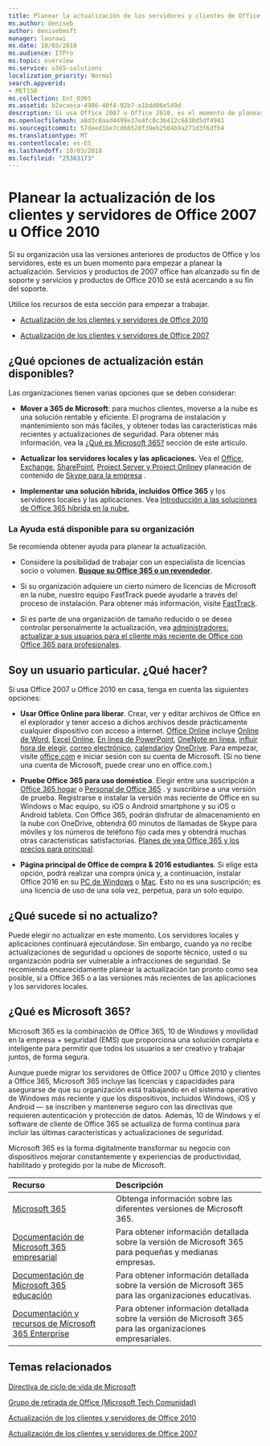 ```yaml
---
title: Planear la actualización de los servidores y clientes de Office 2007 o 2010
ms.author: deniseb
author: denisebmsft
manager: laurawi
ms.date: 10/03/2018
ms.audience: ITPro
ms.topic: overview
ms.service: o365-solutions
localization_priority: Normal
search.appverid:
- MET150
ms.collection: Ent_O365
ms.assetid: b2acaeca-4986-40f4-92b7-a1bdd06e549d
description: Si usa Office 2007 u Office 2010, es el momento de planear la actualización. Use estos recursos para empezar a trabajar con el plan.
ms.openlocfilehash: a8d3c0aad4499e37e4fc0c36412c6830d5df4941
ms.sourcegitcommit: 57deed1be7cd66528f39eb2504b9a271d3f6dfb4
ms.translationtype: MT
ms.contentlocale: es-ES
ms.lasthandoff: 10/03/2018
ms.locfileid: "25363173"
---
```

# <a name="plan-your-upgrade-from-office-2007-or-office-2010-servers-and-clients"></a>Planear la actualización de los clientes y servidores de Office 2007 u Office 2010

Si su organización usa las versiones anteriores de productos de Office y los servidores, este es un buen momento para empezar a planear la actualización. Servicios y productos de 2007 office han alcanzado su fin de soporte y servicios y productos de Office 2010 se está acercando a su fin del soporte. 

Utilice los recursos de esta sección para empezar a trabajar.

- [Actualización de los clientes y servidores de Office 2010](upgrade-from-office-2010-servers-and-products.md)

- [Actualización de los clientes y servidores de Office 2007](upgrade-from-office-2007-servers-and-products.md)

## <a name="what-upgrade-options-are-available"></a>¿Qué opciones de actualización están disponibles?      

Las organizaciones tienen varias opciones que se deben considerar:

- **Mover a 365 de Microsoft**: para muchos clientes, moverse a la nube es una solución rentable y eficiente. El programa de instalación y mantenimiento son más fáciles, y obtener todas las características más recientes y actualizaciones de seguridad. Para obtener más información, vea la [¿Qué es Microsoft 365?](#what-is-microsoft-365) sección de este artículo.
    
- **Actualizar los servidores locales y las aplicaciones.** Vea el [Office](https://docs.microsoft.com/DeployOffice/office-2010-end-support-roadmap), [Exchange](exchange-2010-end-of-support.md), [SharePoint](upgrade-from-sharepoint-2010.md), [Project Server y Project Online](https://docs.microsoft.com/project/planning-project-server-and-project-online-for-technical-decision-makers)y planeación de contenido de [Skype para la empresa](https://docs.microsoft.com/skypeforbusiness/plan-your-deployment/upgrade) . 
    
- **Implementar una solución híbrida, incluidos Office 365** y los servidores locales y las aplicaciones. Vea [Introducción a las soluciones de Office 365 híbrida en la nube.](https://support.office.com/article/59616fab-acdb-40e9-b414-cf0c965c80b7.aspx)
    
### <a name="help-is-available-for-your-organization"></a>La Ayuda está disponible para su organización

Se recomienda obtener ayuda para planear la actualización.

- Considere la posibilidad de trabajar con un especialista de licencias socio o volumen. **[Busque su Office 365 o un revendedor](https://support.office.com/article/b6c18a9b-2aed-4c84-9d75-af709160258c.aspx)**. 

- Si su organización adquiere un cierto número de licencias de Microsoft en la nube, nuestro equipo FastTrack puede ayudarle a través del proceso de instalación. Para obtener más información, visite [FastTrack](https://www.microsoft.com/fasttrack).

- Si es parte de una organización de tamaño reducido o se desea controlar personalmente la actualización, vea [administradores: actualizar a sus usuarios para el cliente más reciente de Office con Office 365 para profesionales](https://support.office.com/article/f6b00895-b5fd-4af6-a656-b7788ea20cbb.aspx). 
  
## <a name="im-a-home-user-what-do-i-do"></a>Soy un usuario particular. ¿Qué hacer?

Si usa Office 2007 u Office 2010 en casa, tenga en cuenta las siguientes opciones:

- **Usar Office Online para liberar**. Crear, ver y editar archivos de Office en el explorador y tener acceso a dichos archivos desde prácticamente cualquier dispositivo con acceso a internet. [Office Online](https://products.office.com/office-online/documents-spreadsheets-presentations-office-online) incluye [Online de Word](http://go.microsoft.com/fwlink/p/?linkid=746664), [Excel Online](http://go.microsoft.com/fwlink/p/?linkid=746665), [En línea de PowerPoint](http://go.microsoft.com/fwlink/p/?linkid=746666), [OneNote en línea](http://go.microsoft.com/fwlink/p/?linkid=746674), [influir hora de elegir](http://go.microsoft.com/fwlink/p/?linkid=746675), [correo electrónico](http://go.microsoft.com/fwlink/p/?linkid=746676), [calendario](http://go.microsoft.com/fwlink/p/?linkid=746678)y [OneDrive](http://go.microsoft.com/fwlink/p/?linkid=746679). Para empezar, visite [office.com](https://office.com) e iniciar sesión con su cuenta de Microsoft. (Si no tiene una cuenta de Microsoft, puede crear uno en office.com.)

- **Pruebe Office 365 para uso doméstico**. Elegir entre una suscripción a [Office 365 hogar](https://www.microsoft.com/p/office-365-home/cfq7ttc0k5dm) o [Personal de Office 365](https://www.microsoft.com/p/office-365-personal/cfq7ttc0k5bf) . y suscribirse a una versión de prueba. Registrarse e instalar la versión más reciente de Office en su Windows o Mac equipo, su iOS o Android smartphone y su iOS o Android tableta. Con Office 365, podrán disfrutar de almacenamiento en la nube con OneDrive, obtendrá 60 minutos de llamadas de Skype para móviles y los números de teléfono fijo cada mes y obtendrá muchas otras características satisfactorias. [Planes de vea Office 365 y los precios para principal](https://products.office.com/explore-office-for-home).
    
- **Página principal de Office de compra &amp; 2016 estudiantes**. Si elige esta opción, podrá realizar una compra única y, a continuación, instalar Office 2016 en su [PC de Windows](https://www.microsoft.com/p/office-home-student-2016-for-pc/cfq7ttc0k5fc) o [Mac](https://products.office.com/buy/compare-microsoft-office-products-for-mac). Esto no es una suscripción; es una licencia de uso de una sola vez, perpetua, para un solo equipo.


## <a name="what-happens-if-i-dont-upgrade"></a>¿Qué sucede si no actualizo?

Puede elegir no actualizar en este momento. Los servidores locales y aplicaciones continuará ejecutándose. Sin embargo, cuando ya no recibe actualizaciones de seguridad u opciones de soporte técnico, usted o su organización podría ser vulnerable a infracciones de seguridad. Se recomienda encarecidamente planear la actualización tan pronto como sea posible, si a Office 365 o a las versiones más recientes de las aplicaciones y los servidores locales.
   
## <a name="what-is-microsoft-365"></a>¿Qué es Microsoft 365?

Microsoft 365 es la combinación de Office 365, 10 de Windows y movilidad en la empresa + seguridad (EMS) que proporciona una solución completa e inteligente para permitir que todos los usuarios a ser creativo y trabajar juntos, de forma segura. 
  
Aunque puede migrar los servidores de Office 2007 u Office 2010 y clientes a Office 365, Microsoft 365 incluye las licencias y capacidades para asegurarse de que su organización está trabajando en el sistema operativo de Windows más reciente y que los dispositivos, incluidos Windows, iOS y Android — se inscriben y mantenerse seguro con las directivas que requieren autenticación y protección de datos. Además, 10 de Windows y el software de cliente de Office 365 se actualiza de forma continua para incluir las últimas características y actualizaciones de seguridad.
  
Microsoft 365 es la forma digitalmente transformar su negocio con dispositivos mejorar constantemente y experiencias de productividad, habilitado y protegido por la nube de Microsoft.
  
|**Recurso**|**Descripción**|
|:-----|:-----|
|[Microsoft 365](https://www.microsoft.com/microsoft-365) <br/> |Obtenga información sobre las diferentes versiones de Microsoft 365.  <br/> |
|[Documentación de Microsoft 365 empresarial](https://docs.microsoft.com/microsoft-365/business/) <br/> |Para obtener información detallada sobre la versión de Microsoft 365 para pequeñas y medianas empresas.  <br/> |
|[Documentación de Microsoft 365 educación](https://docs.microsoft.com/microsoft-365/education/) <br/> |Para obtener información detallada sobre la versión de Microsoft 365 para las organizaciones educativas.  <br/> |
|[Documentación y recursos de Microsoft 365 Enterprise](https://docs.microsoft.com/microsoft-365/enterprise/) <br/> |Para obtener información detallada sobre la versión de Microsoft 365 para las organizaciones empresariales.  <br/> |

   
## <a name="related-topics"></a>Temas relacionados
  
[Directiva de ciclo de vida de Microsoft](https://go.microsoft.com/fwlink/?linkid=865200)

[Grupo de retirada de Office (Microsoft Tech Comunidad)](https://go.microsoft.com/fwlink/?linkid=842065)

[Actualización de los clientes y servidores de Office 2010](upgrade-from-office-2010-servers-and-products.md)

[Actualización de los clientes y servidores de Office 2007](upgrade-from-office-2007-servers-and-products.md)



